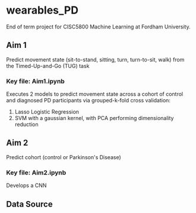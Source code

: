 # wearables_PD
End of term project for CISC5800 Machine Learning at Fordham University.

## Aim 1
Predict movement state (sit-to-stand, sitting, turn, turn-to-sit, walk) from the Timed-Up-and-Go (TUG) task

### Key file: Aim1.ipynb
Executes 2 models to predict movement state across a cohort of control and diagnosed PD participants via grouped-k-fold cross validation:
  1. Lasso Logistic Regression
  2. SVM with a gaussian kernel, with PCA performing dimensionality reduction

## Aim 2
Predict cohort (control or Parkinson's Disease)

### Key file: Aim2.ipynb
Develops a CNN 


## Data Source

